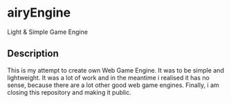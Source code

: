 # airyEngine
Light &amp; Simple Game Engine

## Description
This is my attempt to create own Web Game Engine. It was to be simple and lightweight. It was a lot of work and in the meantime i realised it has no sense, because there are a lot other good web game engines. Finally, i am closing this repository and making it public.
